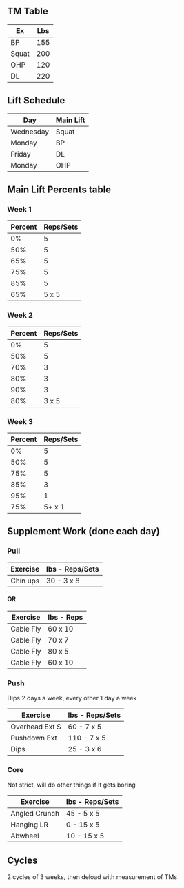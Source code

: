 ## TM Table 
| Ex | Lbs |
|---|---|
| BP | 155 |
| Squat | 200 |
| OHP | 120 |
| DL | 220 |

## Lift Schedule
| Day | Main Lift |
|---|---|
| Wednesday | Squat |
| Monday | BP |
| Friday | DL |
| Monday | OHP |

## Main Lift Percents table
### Week 1
| Percent | Reps/Sets |
|---|---|
| 0% | 5 |
| 50% | 5 |
| 65% | 5 |
| 75% | 5 |
| 85% | 5 |
| 65% | 5 x 5 |

### Week 2
| Percent | Reps/Sets |
|---|---|
| 0% | 5 |
| 50% | 5 |
| 70% | 3 |
| 80% | 3 |
| 90% | 3 |
| 80% | 3 x 5 |

### Week 3
| Percent | Reps/Sets |
|---|---|
| 0% | 5 |
| 50% | 5 |
| 75% | 5 |
| 85% | 3 |
| 95% | 1 |
| 75% | 5+ x 1 |

## Supplement Work (done each day)
### Pull

| Exercise | lbs - Reps/Sets |
|---|---|
| Chin ups | 30 - 3 x 8 |

#### OR 

| Exercise | lbs - Reps |
|---|---|
| Cable Fly | 60 x 10 |
| Cable Fly  | 70 x 7 |
| Cable Fly | 80 x 5 |
| Cable Fly | 60 x 10 |

### Push
Dips 2 days a week, every other 1 day a week

| Exercise | lbs - Reps/Sets |
|---|---|
| Overhead Ext S | 60 - 7 x 5 |
| Pushdown Ext | 110 - 7 x 5 |
| Dips | 25 - 3 x 6 

### Core
Not strict, will do other things if it gets boring

| Exercise | lbs - Reps/Sets |
|---|---|
| Angled Crunch | 45 - 5 x 5 |
| Hanging LR | 0 - 15 x 5 |
| Abwheel | 10 - 15 x 5 |

## Cycles
2 cycles of 3 weeks, then deload with measurement of TMs


